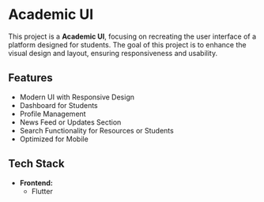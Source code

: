 
# Academic UI

This project is a **Academic UI**, focusing on recreating the user interface of a platform designed for students. The goal of this project is to enhance the visual design and layout, ensuring responsiveness and usability.

## Features

- Modern UI with Responsive Design
- Dashboard for Students
- Profile Management
- News Feed or Updates Section
- Search Functionality for Resources or Students
- Optimized for Mobile

## Tech Stack

- **Frontend:**
  - Flutter
